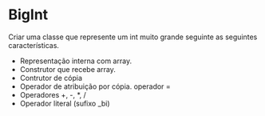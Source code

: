 # BigInt

Criar uma classe que represente um int muito grande seguinte as seguintes características. 
- Representação interna com array.
- Construtor que recebe array.
- Contrutor de cópia
- Operador de atribuição por cópia. operador =
- Operadores +, -, *, /
- Operador literal (sufixo _bi)